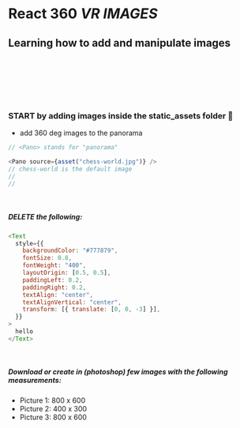 # React 360 _VR IMAGES_

## Learning how to add and manipulate images

<br>
<br>

<!-- > the best 360 cameras

[Ricoh Theta Z1: The DSLR of 360 Cameras?](https://www.youtube.com/watch?v=0uN7k9VSu_8)

[The Best 360 Cameras for 2021 | PCMag](https://uk.pcmag.com/digital-camcorders/89938/the-best-360-cameras-for-2020) -->

<br>
<br>
<br>

### START by adding images inside the static_assets folder 🌻

- add 360 deg images to the panorama

```javascript
// <Pano> stands for "panorama"

<Pano source={asset("chess-world.jpg")} />
// chess-world is the default image
// 
//
```

<br>

##### DELETE the following:

```javascript
<Text
  style={{
    backgroundColor: "#777879",
    fontSize: 0.8,
    fontWeight: "400",
    layoutOrigin: [0.5, 0.5],
    paddingLeft: 0.2,
    paddingRight: 0.2,
    textAlign: "center",
    textAlignVertical: "center",
    transform: [{ translate: [0, 0, -3] }],
  }}
>
  hello
</Text>
```

<br>

##### Download or create in (photoshop) few images with the following measurements:

- Picture 1: 800 x 600
- Picture 2: 400 x 300
- Picture 3: 800 x 600
